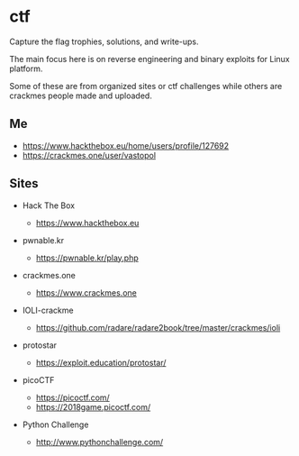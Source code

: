 # ctf

Capture the flag trophies, solutions, and write-ups.

The main focus here is on reverse engineering and binary exploits for Linux platform.

Some of these are from organized sites or ctf challenges while others are crackmes people made and uploaded.

## Me

* https://www.hackthebox.eu/home/users/profile/127692
* https://crackmes.one/user/vastopol

## Sites

* Hack The Box
    * https://www.hackthebox.eu

* pwnable.kr
    * https://pwnable.kr/play.php

* crackmes.one
    * https://www.crackmes.one

* IOLI-crackme
    * https://github.com/radare/radare2book/tree/master/crackmes/ioli

* protostar
    * https://exploit.education/protostar/

* picoCTF
    * https://picoctf.com/
    * https://2018game.picoctf.com/

* Python Challenge
    * http://www.pythonchallenge.com/


